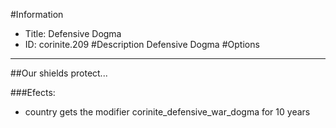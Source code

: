 #Information
 - Title: Defensive Dogma
 - ID: corinite.209
#Description
Defensive Dogma
#Options

___
##Our shields protect...

###Efects:<ul><li>country gets the modifier corinite_defensive_war_dogma for 10 years</li></ul>
